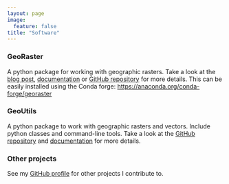 ```yaml
---
layout: page
image:
  feature: false
title: "Software"
---
```


### GeoRaster

A python package for working with geographic rasters. Take a look at the [blog post](georaster-released), [documentation](http://georaster.readthedocs.io/en/latest/) or [GitHub repository](https://github.com/geoutils/georaster) for more details.
This can be easily installed using the Conda forge: https://anaconda.org/conda-forge/georaster

### GeoUtils

A python package to work with geographic rasters and vectors. Include python classes and command-line tools. Take a look at the [GitHub repository](https://github.com/GeoUtils/geoutils) and [documentation](https://geoutils.readthedocs.io/en/latest/) for more details.


### Other projects

See my [GitHub profile](https://github.com/adehecq) for other projects I contribute to.
